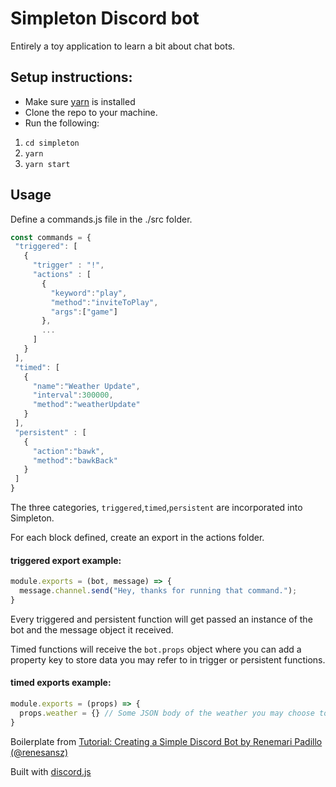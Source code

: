 # Simpleton Discord bot

Entirely a toy application to learn a bit about chat bots.

## Setup instructions:

* Make sure [yarn](https://yarnpkg.com/) is installed
* Clone the repo to your machine.
* Run the following:
 1. `cd simpleton`
 2. `yarn`
 3. `yarn start`

## Usage

Define a commands.js file in the ./src folder.

```js
const commands = {
 "triggered": [
   {
     "trigger" : "!",
     "actions" : [
       {
         "keyword":"play",
         "method":"inviteToPlay",
         "args":["game"]
       },
       ...
     ]
   }
 ],
 "timed": [
   {
     "name":"Weather Update",
     "interval":300000,
     "method":"weatherUpdate"
   }
 ],
 "persistent" : [
   {
     "action":"bawk",
     "method":"bawkBack"
   }
 ]
}
```

The three categories, `triggered`,`timed`,`persistent` are incorporated into Simpleton.

For each block defined, create an export in the actions folder.



#### triggered export example:
```js
module.exports = (bot, message) => {
  message.channel.send("Hey, thanks for running that command.");
}
```

Every triggered and persistent function will get passed an instance of the bot and the message object it received.

Timed functions will receive the `bot.props` object where you can add a property key to store data you may refer to in trigger or persistent functions.

#### timed exports example:
```js
module.exports = (props) => {
  props.weather = {} // Some JSON body of the weather you may choose to parse later.
}
```

Boilerplate from [Tutorial: Creating a Simple Discord Bot by Renemari Padillo  (@renesansz)](https://medium.com/@renesansz/tutorial-creating-a-simple-discord-bot-9465a2764dc0)

Built with [discord.js](https://discord.js.org/)
